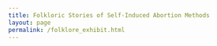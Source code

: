 ```yaml
---
title: Folkloric Stories of Self-Induced Abortion Methods
layout: page
permalink: /folklore_exhibit.html
---
```

